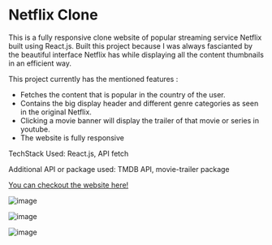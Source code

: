 # Netflix Clone #
This is a fully responsive clone website of popular streaming service Netflix built using React.js. Built this project because I was always fascianted by the beautiful
interface Netflix has while displaying all the content thumbnails in an efficient way.

This project currently has the mentioned features :
- Fetches the content that is popular in the country of the user.
- Contains the big display header and different genre categories as seen in the original Netflix.
- Clicking a movie banner will display the trailer of that movie or series in youtube.
- The website is fully responsive

TechStack Used: React.js, API fetch

Additional API or package used: TMDB API, movie-trailer package

[You can checkout the website here!](https://netflix-clone-4b6e7.web.app/ "Netflix Clone Website")

![image](https://user-images.githubusercontent.com/67021346/173216877-58b81f9f-52c9-414f-88d9-8457a2a45863.png)


![image](https://user-images.githubusercontent.com/67021346/173216888-bd9c0c1e-6c7c-4af8-821f-ce543ba8f056.png)


![image](https://user-images.githubusercontent.com/67021346/173216956-ccb5b066-625a-49cf-931b-3817c663db13.png)
